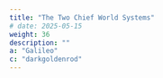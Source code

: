 ```yaml
---
title: "The Two Chief World Systems"
# date: 2025-05-15
weight: 36
description: ""
a: "Galileo"
c: "darkgoldenrod"
---
```


<!-- by Galileo Galilei (1632) -->